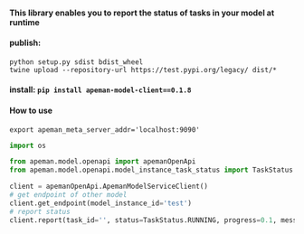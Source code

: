 #### This library enables you to report the status of tasks in your model at runtime
#### publish:
```shell
python setup.py sdist bdist_wheel
twine upload --repository-url https://test.pypi.org/legacy/ dist/*

```
#### install: `pip install apeman-model-client==0.1.8`


#### How to use
```shell
export apeman_meta_server_addr='localhost:9090'
```
```python
import os

from apeman.model.openapi import apemanOpenApi
from apeman.model.openapi.model_instance_task_status import TaskStatus

client = apemanOpenApi.ApemanModelServiceClient()
# get endpoint of other model
client.get_endpoint(model_instance_id='test')
# report status 
client.report(task_id='', status=TaskStatus.RUNNING, progress=0.1, message='test', token='')


```
